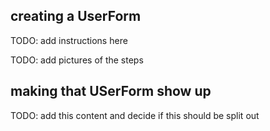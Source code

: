 ## creating a UserForm

TODO: add instructions here

TODO: add pictures of the steps

## making that USerForm show up

TODO: add this content and decide if this should be split out
